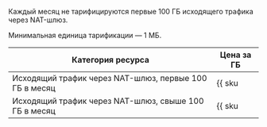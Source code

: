 Каждый месяц не тарифицируются первые 100 ГБ исходящего трафика через NAT-шлюз.

Минимальная единица тарификации — 1 МБ.

Категория ресурса | Цена за ГБ
--- | ---
Исходящий трафик через NAT-шлюз, первые 100 ГБ в месяц | {{ sku|RUB|network.egress.inet|string }}
Исходящий трафик через NAT-шлюз, свыше 100 ГБ в месяц | {{ sku|RUB|network.egress.inet|pricingRate.100|string }}